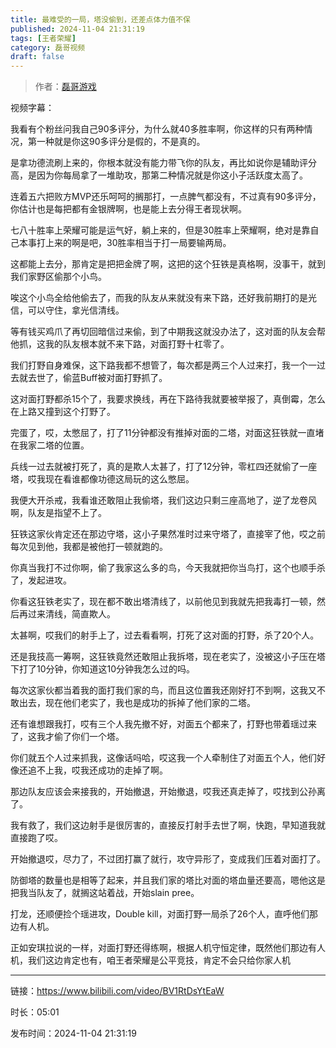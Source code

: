 ```yaml
---
title: 最难受的一局，塔没偷到，还差点体力值不保
published: 2024-11-04 21:31:19
tags: [王者荣耀]
category: 磊哥视频
draft: false
---
```



> 作者：[磊哥游戏](https://space.bilibili.com/268941858?spm_id_from=333.788.upinfo.head.click)

视频字幕：

我看有个粉丝问我自己90多评分，为什么就40多胜率啊，你这样的只有两种情况，第一种就是你这90多评分是假的，不是真的。

是拿功德流刷上来的，你根本就没有能力带飞你的队友，再比如说你是辅助评分高，是因为你每局拿了一堆助攻，那第二种情况就是你这小子活跃度太高了。

连着五六把败方MVP还乐呵呵的搁那打，一点脾气都没有，不过真有90多评分，你估计也是每把都有金银牌啊，也是能上去分得王者现状啊。

七八十胜率上荣耀可能是运气好，躺上来的，但是30胜率上荣耀啊，绝对是靠自己本事打上来的啊是吧，30胜率相当于打一局要输两局。

这都能上去分，那肯定是把把金牌了啊，这把的这个狂铁是真格啊，没事干，就到我们家野区偷那个小鸟。

唉这个小鸟全给他偷去了，而我的队友从来就没有来下路，还好我前期打的是光信，可以守住，拿光信清线。

等有钱买鸡爪了再切回暗信过来偷，到了中期我这就没办法了，这对面的队友会帮他抓，这我的队友根本就不来下路，对面打野十杠零了。

我们打野自身难保，这下路我都不想管了，每次都是两三个人过来打，我一个一过去就去世了，偷蓝Buff被对面打野抓了。

这对面打野都杀15个了，我要求换线，再在下路待我就要被举报了，真倒霉，怎么在上路又撞到这个打野了。

完蛋了，哎，太憋屈了，打了11分钟都没有推掉对面的二塔，对面这狂铁就一直堵在我家二塔的位置。

兵线一过去就被打死了，真的是欺人太甚了，打了12分钟，零杠四还就偷了一座塔，哎我现在看谁都像功德这局玩的这么憋屈。

我便大开杀戒，我看谁还敢阻止我偷塔，我们这边只剩三座高地了，逆了龙卷风啊，队友是指望不上了。

狂铁这家伙肯定还在那边守塔，这小子果然准时过来守塔了，直接宰了他，哎之前每次见到他，我都是被他打一顿就跑的。

你真当我打不过你啊，偷了我家这么多的鸟，今天我就把你当鸟打，这个也顺手杀了，发起进攻。

你看这狂铁老实了，现在都不敢出塔清线了，以前他见到我就先把我毒打一顿，然后再过来清线，简直欺人。

太甚啊，哎我们的射手上了，过去看看啊，打死了这对面的打野，杀了20个人。

还是我技高一筹啊，这狂铁竟然还敢阻止我拆塔，现在老实了，没被这小子压在塔下打了10分钟，你知道这10分钟我怎么过的吗。

每次这家伙都当着我的面打我们家的鸟，而且这位置我还刚好打不到啊，这我又不敢出去，现在他们老实了，我也是成功的拆掉了他们家的二塔。

还有谁想跟我打，哎有三个人我先撤不好，对面五个都来了，打野也带着瑶过来了，这我才偷了你们一个塔。

你们就五个人过来抓我，这像话吗哈，哎这我一个人牵制住了对面五个人，他们好像还追不上我，哎我还成功的走掉了啊。

那边队友应该会来接我的，开始撤退，开始撤退，哎我还真走掉了，哎找到公孙离了。

我有救了，我们这边射手是很厉害的，直接反打射手去世了啊，快跑，早知道我就直接跑了哎。

开始撤退哎，尽力了，不过团打赢了就行，攻守异形了，变成我们压着对面打了。

防御塔的数量也是相等了起来，并且我们家的塔比对面的塔血量还要高，嗯他这是把我当队友了，就搁这站着战，开始slain pree。

打龙，还顺便捡个瑶进攻，Double kill，对面打野一局杀了26个人，直呼他们那边有人机。

正如安琪拉说的一样，对面打野还得练啊，根据人机守恒定律，既然他们那边有人机，我们这边肯定也有，咱王者荣耀是公平竞技，肯定不会只给你家人机

---

链接：https://www.bilibili.com/video/BV1RtDsYtEaW

时长：05:01

发布时间：2024-11-04 21:31:19
